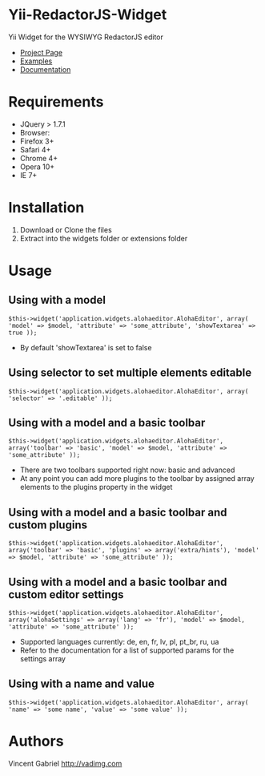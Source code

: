 Yii-RedactorJS-Widget
=====================

Yii Widget for the WYSIWYG RedactorJS editor

- [Project Page](http://aloha-editor.org/)
- [Examples](http://aloha-editor.org/demos.php)
- [Documentation](http://aloha-editor.org/builds/development/latest/doc/guides/output/using_aloha.html)

Requirements
=====================

- JQuery > 1.7.1
- Browser:
 - Firefox 3+
 - Safari 4+
 - Chrome 4+
 - Opera 10+
 - IE 7+

Installation
=====================

1. Download or Clone the files
2. Extract into the widgets folder or extensions folder

Usage
===================

Using with a model
------------------

~~~
$this->widget('application.widgets.alohaeditor.AlohaEditor', array( 'model' => $model, 'attribute' => 'some_attribute', 'showTextarea' => true ));
~~~

- By default 'showTextarea' is set to false

Using selector to set multiple elements editable
------------------

~~~
$this->widget('application.widgets.alohaeditor.AlohaEditor', array( 'selector' => '.editable' ));
~~~


Using with a model and a basic toolbar
------------------

~~~
$this->widget('application.widgets.alohaeditor.AlohaEditor', array('toolbar' => 'basic', 'model' => $model, 'attribute' => 'some_attribute' ));
~~~

- There are two toolbars supported right now: basic and advanced
- At any point you can add more plugins to the toolbar by assigned array elements to the plugins property in the widget

Using with a model and a basic toolbar and custom plugins
------------------

~~~
$this->widget('application.widgets.alohaeditor.AlohaEditor', array('toolbar' => 'basic', 'plugins' => array('extra/hints'), 'model' => $model, 'attribute' => 'some_attribute' ));
~~~

Using with a model and a basic toolbar and custom editor settings
------------------

~~~
$this->widget('application.widgets.alohaeditor.AlohaEditor', array('alohaSettings' => array('lang' => 'fr'), 'model' => $model, 'attribute' => 'some_attribute' ));
~~~

- Supported languages currently: de, en, fr, lv, pl, pt_br, ru, ua
- Refer to the documentation for a list of supported params for the settings array

Using with a name and value
------------------

~~~
$this->widget('application.widgets.alohaeditor.AlohaEditor', array( 'name' => 'some name', 'value' => 'some value' ));
~~~


Authors
==================

Vincent Gabriel <http://vadimg.com>